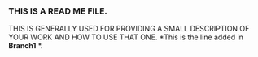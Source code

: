 ### THIS IS A READ ME FILE. 
THIS IS GENERALLY USED FOR PROVIDING A SMALL DESCRIPTION OF YOUR WORK AND HOW TO USE THAT ONE.
*This is the line added in **Branch1** *.
